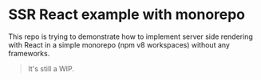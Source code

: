 # SSR React example with monorepo

This repo is trying to demonstrate how to implement server side rendering with React in a simple monorepo (npm v8 workspaces) without any frameworks.

> It's still a WIP.
